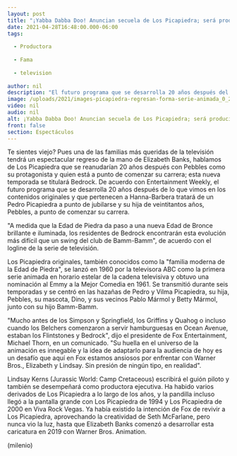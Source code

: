 ```yaml
---
layout: post
title: "¡Yabba Dabba Doo! Anuncian secuela de Los Picapiedra; será producida por Elizabeth Banks"
date: 2021-04-28T16:48:00.000-06:00
tags:
  
  - Productora
  
  - Fama
  
  - television
  
author: nil
description: "El futuro programa que se desarrolla 20 años después del programa original tratará de un Pedro Picapiedra a punto de jubilarse y su hija de veintitantos años, Pebbles a punto de iniciar una carrera. "
image: /uploads/2021/images-picapiedra-regresan-forma-serie-animada_0_26_1200_747.jpg
video: nil
audio: nil
alt: ¡Yabba Dabba Doo! Anuncian secuela de Los Picapiedra; será producida por Elizabeth Banks
front: false
section: Espectáculos
---
```


Te sientes viejo? Pues una de las familias más queridas de la televisión tendrá un espectacular regreso de la mano de Elizabeth Banks, hablamos de Los Picapiedra que se reanudarían 20 años después con Pebbles como su protagonista y quien está a punto de comenzar su carrera; esta nueva temporada se titulará Bedrock. De acuerdo con Entertainment Weekly, el futuro programa que se desarrolla 20 años después de lo que vimos en los contenidos originales y que pertenecen a Hanna-Barbera tratará de un Pedro Picapiedra a punto de jubilarse y su hija de veintitantos años, Pebbles, a punto de comenzar su carrera. 

"A medida que la Edad de Piedra da paso a una nueva Edad de Bronce brillante e iluminada, los residentes de Bedrock encontrarán esta evolución más difícil que un swing del club de Bamm-Bamm", de acuerdo con el logline de la serie de televisión. 

Los Picapiedra originales, también conocidos como la "familia moderna de la Edad de Piedra", se lanzó en 1960 por la televisora ABC como la primera serie animada en horario estelar de la cadena televisiva y obtuvo una nominación al Emmy a la Mejor Comedia en 1961. Se transmitió durante seis temporadas y se centró en las hazañas de Pedro y Vilma Picapiedra, su hija, Pebbles, su mascota, Dino, y sus vecinos Pablo Mármol y Betty Mármol, junto con su hijo Bamm-Bamm. 

"Mucho antes de los Simpson y Springfield, los Griffins y Quahog o incluso cuando los Belchers comenzaron a servir hamburguesas en Ocean Avenue, estaban los Flintstones y Bedrock", dijo el presidente de Fox Entertainment, Michael Thorn, en un comunicado.  "Su huella en el universo de la animación es innegable y la idea de adaptarlo para la audiencia de hoy es un desafío que aquí en Fox estamos ansiosos por enfrentar con Warner Bros., Elizabeth y Lindsay. Sin presión de ningún tipo, en realidad". 

Lindsay Kerns (Jurassic World: Camp Cretaceous) escribirá el guión piloto y también se desempeñará como productora ejecutiva. Ha habido varios derivados de Los Picapiedra a lo largo de los años, y la pandilla incluso llegó a la pantalla grande con Los Picapiedra de 1994 y Los Picapiedra de 2000 en Viva Rock Vegas. Ya había existido la intención de Fox de revivir a Los Picapiedra, aprovechando la creatividad de Seth McFarlane, pero nunca vio la luz, hasta que Elizabeth Banks comenzó a desarrollar esta caricatura en 2019 con Warner Bros. Animation.  

(milenio)